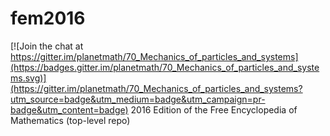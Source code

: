 # fem2016

[![Join the chat at https://gitter.im/planetmath/70_Mechanics_of_particles_and_systems](https://badges.gitter.im/planetmath/70_Mechanics_of_particles_and_systems.svg)](https://gitter.im/planetmath/70_Mechanics_of_particles_and_systems?utm_source=badge&utm_medium=badge&utm_campaign=pr-badge&utm_content=badge)
2016 Edition of the Free Encyclopedia of Mathematics (top-level repo)
